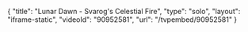 {
    "title": "Lunar Dawn - Svarog's Celestial Fire",
    "type": "solo",
    "layout": "iframe-static",
    "videoId": "90952581",
    "url": "\/tvpembed\/90952581"
}